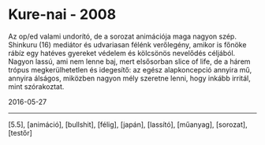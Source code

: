 # Kure-nai - 2008

Az op/ed valami undorító, de a sorozat animációja maga nagyon szép. Shinkuru (16) mediátor és udvariasan félénk verőlegény, amikor is főnöke rábíz egy hatéves gyereket védelem és kölcsönös nevelődés céljából. Nagyon lassú, ami nem lenne baj, mert elsősorban slice of life, de a hárem trópus megkerülhetetlen és idegesítő: az egész alapkoncepció annyira mű, annyira álságos, miközben nagyon mély szeretne lenni, hogy inkább irritál, mint szórakoztat.

2016-05-27 

----

[5.5], [animáció], [bullshit], [félig], [japán], [lassító], [műanyag], [sorozat], [testőr]